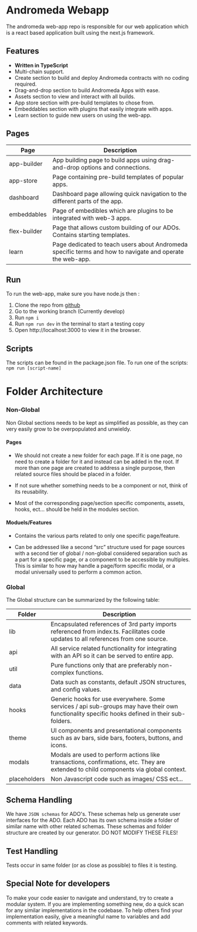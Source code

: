 # Andromeda Webapp

The andromeda web-app repo is responsible for our web application which is a react based application built using the next.js framework.

## Features

- **Written in TypeScript**
- Multi-chain support.
- Create section to build and deploy Andromeda contracts with no coding required.
- Drag-and-drop section to build Andromeda Apps with ease.
- Assets section to view and interact with all builds.
- App store section with pre-build templates to chose from. 
- Embeddables section with plugins that easily integrate with apps.
- Learn section to guide new users on using the web-app.

## Pages 

|Page|Description|
|---------------------------------------|------------------------------------------|
| app-builder| App building page to build apps using drag-and-drop options and connections.|
| app-store | Page containing pre-build templates of popular apps.|
| dashboard | Dashboard page allowing quick navigation to the different parts of the app. |
| embeddables| Page of embedibles which are plugins to be integrated with web-3 apps. |
| flex-builder | Page that allows custom building of our ADOs. Contains starting templates. |
| learn | Page dedicated to teach users about Andromeda specific terms and how to navigate and operate the web-app. |

## Run

To run the web-app, make sure you have node.js then :

1. Clone the repo from [github](https://github.com/andromedaprotocol/andromeda-webapp)
2. Go to the working branch (Currently develop)
3. Run `npm i` 
4. Run `npm run dev` in the terminal to start a testing copy
5. Open http://localhost:3000 to view it in the browser.

## Scripts

The scripts can be found in the package.json file. 
To run one of the scripts:
`npm run [script-name]`

# Folder Architecture

### Non-Global

Non Global sections needs to be kept as simplified as possible, as they can very easily grow to be overpopulated and unwieldy.

#### Pages

- We should not create a new folder for each page. If it is one page, no need to create a folder for it and instead can be added in the root. If more than one page are created to address a single purpose, then related source files should be placed in a folder.

- If not sure whether something needs to be a component or not, think of its reusability. 

- Most of the corresponding page/section specific components, assets, hooks, ect… should be held in the modules section.

#### Moduels/Features

- Contains the various parts related to only one specific page/feature.

- Can be addressed like a second “src” structure used for page sources with a second tier of global / non-global considered separation such as a part for a specific page, or a component to be accessible by multiples. This is similar to how may handle a page/form specific modal, or a modal universally used to perform a common action.

### Global

The Global structure can be summarized by the following table: 

|Folder| Description |
|-----------------------------|-------------------------------------|
| lib| Encapsulated references of 3rd party imports referenced from index.ts. Facilitates code updates to all references from one source.|
| api | All service related functionality for integrating with an API so it can be served to entire app. |
|util| Pure functions only that are preferably non-complex functions. |
| data | Data such as constants, default JSON structures, and config values. |
| hooks | Generic hooks for use everywhere. Some services / api sub-groups may have their own functionality specific hooks defined in their sub-folders. |
| theme | UI components and presentational components such as av bars, side bars, footers, buttons, and icons.|
| modals | Modals are used to perform actions like transactions, confirmations, etc. They are extended to child components via global context. |
| placeholders | Non Javascript code such as images/ CSS ect...|

## Schema Handling
We have `JSON schemas` for ADO's. These schemas help us generate user interfaces for the ADO. Each ADO has its own schema inside a folder of  similar name with other related schemas. These schemas and folder structure are created by our generator. DO NOT MODIFY THESE FILES!

## Test Handling

Tests occur in same folder (or as close as possible) to files it is testing.

## Special Note for developers

To make your code easier to navigate and understand, try to create a modular system. If you are implementing something new, do a quick scan for any similar implementations in the codebase. To help others find your implementation easily, give a meaningful name to variables and add comments with related keywords.